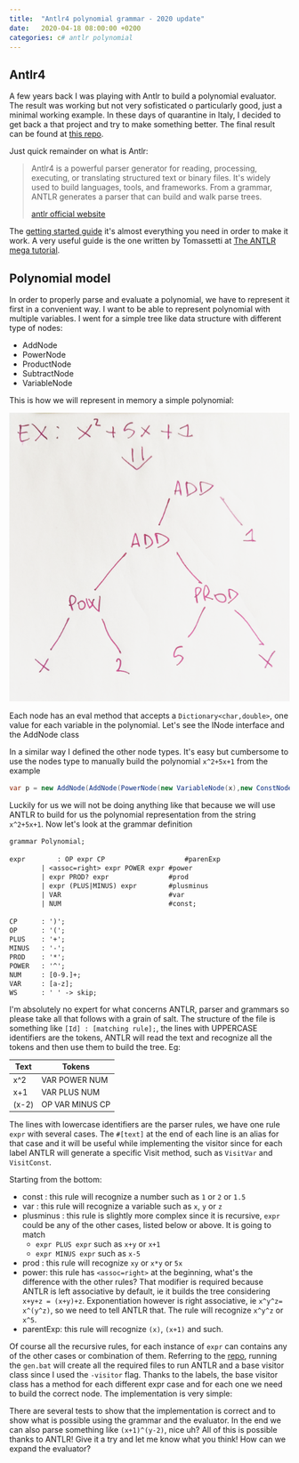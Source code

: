 ```yaml
---
title:  "Antlr4 polynomial grammar - 2020 update"
date:   2020-04-18 08:00:00 +0200
categories: c# antlr polynomial
---
```

## Antlr4

A few years back I was playing with Antlr to build a polynomial evaluator. The result was working but not very sofisticated o particularly good, just a minimal working example. In these days of quarantine in Italy, I decided to get back a that project and try to make something better. The final result can be found at [this repo](https://github.com/davidelettieri/Antlr4.Polynomials).

Just quick remainder on what is Antlr:

>Antlr4 is a powerful parser generator for reading, processing, executing, or translating structured text or binary files. It's widely used to build languages, tools, and frameworks. From a grammar, ANTLR generates a parser that can build and walk parse trees.
> 
>[antlr official website](http://www.antlr.org/ "antlr official website")

The [getting started guide](https://github.com/antlr/antlr4/blob/master/doc/getting-started.md "getting started guide") it's almost everything you need in order to make it work. A very useful guide is the one written by Tomassetti at [The ANTLR mega tutorial](https://tomassetti.me/category/language-engineering/antlr/ "Antlr tutorial").

## Polynomial model

In order to properly parse and evaluate a polynomial, we have to represent it first in a convenient way. I want to be able to represent polynomial with multiple variables. I went for a simple tree like data structure with different type of nodes:
- AddNode
- PowerNode
- ProductNode
- SubtractNode
- VariableNode

This is how we will represent in memory a simple polynomial:

<img src="/images/polynomial tree.png" alt="tree representation of x^2+5x+1" />

Each node has an eval method that accepts a `Dictionary<char,double>`, one value for each variable in the polynomial. Let's see the INode interface and the AddNode class

<script src="https://gist.github.com/davidelettieri/f041f3b4a3a17a72eec21049a6973e98.js"></script>

In a similar way I defined the other node types. It's easy but cumbersome to use the nodes type to manually build the polynomial `x^2+5x+1` from the example

```csharp
var p = new AddNode(AddNode(PowerNode(new VariableNode(x),new ConstNode(2)),ProductNode(new ConstNode(5),new VariableNode(x))),new ConstNode(1));
```

Luckily for us we will not be doing anything like that because we will use ANTLR to build for us the polynomial representation from the string `x^2+5x+1`. Now let's look at the grammar definition

```
grammar Polynomial;

expr        : OP expr CP                    #parenExp
	    | <assoc=right> expr POWER expr #power
	    | expr PROD? expr               #prod
	    | expr (PLUS|MINUS) expr        #plusminus
	    | VAR                           #var
	    | NUM                           #const;

CP      : ')';
OP      : '(';
PLUS    : '+';
MINUS   : '-';
PROD    : '*';
POWER   : '^';
NUM     : [0-9.]+;
VAR     : [a-z];
WS      : ' ' -> skip;
```

I'm absolutely no expert for what concerns ANTLR, parser and grammars so please take all that follows with a grain of salt. The structure of the file is something like `[Id] : [matching rule];`, the lines with UPPERCASE identifiers are the tokens, ANTLR will read the text and recognize all the tokens and then use them to build the tree. Eg:

| Text  | Tokens |
| ------------- | ------------- |
| x^2   | VAR POWER NUM  |
| x+1  | VAR PLUS NUM  |
| (x-2) | OP VAR MINUS CP  |

The lines with lowercase identifiers are the parser rules, we have one rule `expr` with several cases. The `#[text]` at the end of each line is an alias for that case and it will be useful while implementing the visitor since for each label ANTLR will generate a specific Visit method, such as `VisitVar` and `VisitConst`.

Starting from the bottom:

- const : this rule will recognize a number such as `1` or `2` or `1.5` 
- var : this rule will recognize a variable such as `x`, `y` or `z`
- plusminus : this rule is slightly more complex since it is recursive, `expr` could be any of the other cases, listed below or above. It is going to match 
    - `expr PLUS expr` such as `x+y` or `x+1`
    - `expr MINUS expr` such as `x-5`
- prod : this rule will recognize `xy` or `x*y` or `5x`
- power: this rule has `<assoc=right>` at the beginning, what's the difference with the other rules? That modifier is required because ANTLR is left associative by default, ie it builds the tree considering `x+y+z = (x+y)+z`. Exponentiation however is right associative, ie `x^y^z= x^(y^z)`, so we need to tell ANTLR that. The rule will recognize `x^y^z` or `x^5`.
- parentExp: this rule will recognize `(x)`, `(x+1)` and such.

Of course all the recursive rules, for each instance of `expr` can contains any of the other cases or combination of them. Referring to the [repo](https://github.com/davidelettieri/Antlr4.Polynomials), running the `gen.bat` will create all the required files to run ANTLR and a base visitor class since I used the `-visitor` flag. Thanks to the labels, the base visitor class has a method for each different expr case and for each one we need to build the correct node. The implementation is very simple:

<script src="https://gist.github.com/davidelettieri/c022cd57064e7a5aecbeacf2ed362b4d.js"></script>

There are several tests to show that the implementation is correct and to show what is possible using the grammar and the evaluator. In the end we can also parse something like `(x+1)^(y-2)`, nice uh? All of this is possible thanks to ANTLR! Give it a try and let me know what you think! How can we expand the evaluator?